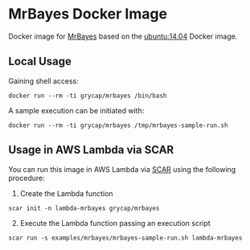 # MrBayes Docker Image

Docker image for [MrBayes](http://mrbayes.sourceforge.net/) based on the [ubuntu:14.04](https://hub.docker.com/r/library/ubuntu/tags/14.04/) Docker image.

## Local Usage
Gaining shell access:
```
docker run --rm -ti grycap/mrbayes /bin/bash
```
A sample execution can be initiated with:
```
docker run --rm -ti grycap/mrbayes /tmp/mrbayes-sample-run.sh
```

## Usage in AWS Lambda via SCAR 

You can run this image in AWS Lambda via [SCAR](https://github.com/grycap/scar) using the following procedure:

1. Create the Lambda function
```
scar init -n lambda-mrbayes grycap/mrbayes
```

2. Execute the Lambda function passing an execution script
```
scar run -s examples/mrbayes/mrbayes-sample-run.sh lambda-mrbayes
```
